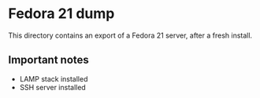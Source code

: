 # Fedora 21 dump

This directory contains an export of a Fedora 21 server, after a fresh install.

## Important notes

- LAMP stack installed
- SSH server installed
